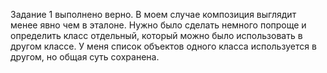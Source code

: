 Задание 1 выполнено верно.
В моем случае композиция выглядит менее явно чем в эталоне. Нужно было сделать немного попроще и 
определить класс отдельный, который можно было использовать в другом классе. 
У меня список объектов одного класса используется в другом, но общая суть сохранена.
